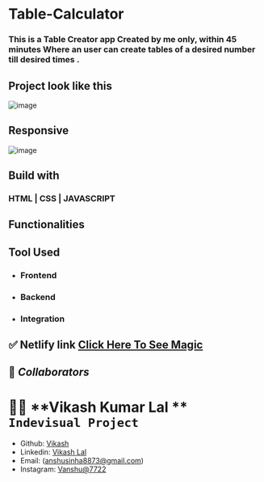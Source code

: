 # Table-Calculator

### This is a Table Creator app Created by me only, within 45 minutes Where an user can create tables of a desired number till desired times . 

## Project look like this

![image](https://user-images.githubusercontent.com/105917542/205499663-380dc846-91dc-4ff7-aad3-b63eb21eaa79.png)

## Responsive

![image](https://user-images.githubusercontent.com/105917542/205500201-0cb36f28-0936-4e8c-9ffb-e3316e8f2fe7.png)

## Build with

### HTML | CSS  | JAVASCRIPT

## Functionalities


## Tool Used

- ### **Frontend**
- ### **Backend**

- ### **Integration**

## ✅ **Netlify link** [Click Here To See Magic](https://vikash-lal-first-project.netlify.app/)

## 🤝 **_Collaborators_**

# 👨🏻 **Vikash Kumar Lal ** `Indevisual Project `

- Github: [Vikash](https://github.com/Therobo77)
- Linkedin: [Vikash Lal](https://www.linkedin.com/in/vikash-lal-001420181/)
- Email: (anshusinha8873@gmail.com)
- Instagram: [Vanshu@7722](https://www.instagram.com/vanshu7722/)
